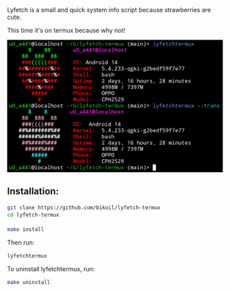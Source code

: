 Lyfetch is a small and quick system info script because strawberries are cute.

This time it's on termux because why not!

![lyfetch](./Showcase.jpg)

## Installation:
```bash
git clone https://github.com/bikoil/lyfetch-termux
cd lyfetch-termux

make install
```
Then run:
```bash
lyfetchtermux
```
To uninstall lyfetchtermux, run:
```bash
make uninstall
```
